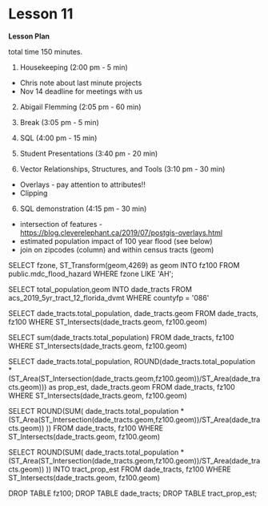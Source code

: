 Lesson 11
========

**Lesson Plan**  

total time 150 minutes. 

1.   Housekeeping (2:00 pm - 5 min)  
   -   Chris note about last minute projects
   -   Nov 14 deadline for meetings with us

2.   Abigail Flemming (2:05 pm - 60 min)

3.   Break (3:05 pm - 5 min)

5.   SQL (4:00 pm - 15 min)

3.   Student Presentations (3:40 pm - 20 min)

4.   Vector Relationships, Structures, and Tools (3:10 pm - 30 min)
   -   Overlays
      - pay attention to attributes!!
   -   Clipping

6.   SQL demonstration (4:15 pm - 30 min)
   -   intersection of features
      -   https://blog.cleverelephant.ca/2019/07/postgis-overlays.html
   -   estimated population impact of 100 year flood (see below)
   -   join on zipcodes (column) and within census tracts (geom)


SELECT fzone, ST_Transform(geom,4269) as geom 
INTO fz100 
FROM public.mdc_flood_hazard 
WHERE fzone LIKE 'AH';

SELECT total_population,geom 
INTO dade_tracts 
FROM acs_2019_5yr_tract_12_florida_dvmt 
WHERE countyfp = '086'

SELECT dade_tracts.total_population, dade_tracts.geom 
FROM dade_tracts, fz100
WHERE ST_Intersects(dade_tracts.geom, fz100.geom)

SELECT sum(dade_tracts.total_population) 
FROM dade_tracts, fz100
WHERE ST_Intersects(dade_tracts.geom, fz100.geom)

SELECT 
   dade_tracts.total_population, 
   ROUND(dade_tracts.total_population * (ST_Area(ST_Intersection(dade_tracts.geom,fz100.geom))/ST_Area(dade_tracts.geom))) as prop_est, 
   dade_tracts.geom 
FROM dade_tracts, fz100
WHERE ST_Intersects(dade_tracts.geom, fz100.geom)

SELECT ROUND(SUM( 
   dade_tracts.total_population * (ST_Area(ST_Intersection(dade_tracts.geom,fz100.geom))/ST_Area(dade_tracts.geom)) 
))
FROM dade_tracts, fz100
WHERE ST_Intersects(dade_tracts.geom, fz100.geom)

SELECT ROUND(SUM( 
   dade_tracts.total_population * (ST_Area(ST_Intersection(dade_tracts.geom,fz100.geom))/ST_Area(dade_tracts.geom)) 
))
INTO tract_prop_est
FROM dade_tracts, fz100
WHERE ST_Intersects(dade_tracts.geom, fz100.geom)

DROP TABLE fz100;
DROP TABLE dade_tracts;
DROP TABLE tract_prop_est;


